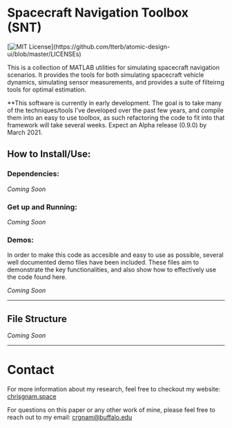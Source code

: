 # Spacecraft Navigation Toolbox (SNT)

[![MIT License](https://img.shields.io/apm/l/atomic-design-ui.svg?)](https://github.com/tterb/atomic-design-ui/blob/master/LICENSEs)

This is a collection of MATLAB utilities for simulating spacecraft navigation scenarios.  It provides the tools for both simulating spacecraft vehicle dynamics, simulating sensor measurements, and provides a suite of filteirng tools for optimal estimation.

**This software is currently in early development.  The goal is to take many of the techniques/tools I've developed over the past few years, and compile them into an easy to use toolbox, as such refactoring the code to fit into that framework will take several weeks.  Expect an Alpha release (0.9.0) by March 2021.

## How to Install/Use:
### Dependencies:
*Coming Soon*
<!-- While most 3rd party libraries are included in `lib/`, some functionality of this toolkit also depends on the JPL's SPICE Toolkit.  If you wish to use any SPICE kernels, you will need to install the [Spice Toolkit's MATLAB bindings](https://naif.jpl.nasa.gov/naif/toolkit_MATLAB.html). -->

### Get up and Running:
*Coming Soon*

### Demos:
In order to make this code as accesible and easy to use as possible, several well documented demo files have been included.  These files aim to demonstrate the key functionalities, and also show how to effectively use the code found here.

*Coming Soon*

***
## File Structure
*Coming Soon*

***
# Contact
For more information about my research, feel free to checkout my website: [chrisgnam.space](https://www.chrisgnam.space)

For questions on this paper or any other work of mine, please feel free to reach out to my email: [crgnam@buffalo.edu](mailto:crgnam@buffalo.edu)

